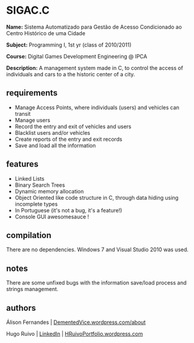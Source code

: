 SIGAC.C
====
__Name:__ Sistema Automatizado para Gestão de Acesso Condicionado ao Centro Histórico de uma Cidade

__Subject:__ Programming I, 1st yr (class of 2010/2011)

__Course:__ Digital Games Development Engineering @ IPCA

__Description:__ A management system made in C, to control the access of individuals and cars to a the historic center of a city.

requirements
-----------------
* Manage Access Points, where individuals (users) and vehicles can transit
* Manage users
* Record the entry and exit of vehicles and users
* Blacklist users and/or vehicles
* Create reports of the entry and exit records
* Save and load all the information

features
--------
* Linked Lists
* Binary Search Trees
* Dynamic memory allocation
* Object Oriented like code structure in C, through data hiding using incomplete types 
* In Portuguese (it's not a bug, it's a feature!)
* Console GUI awesomesauce !

compilation
---------------
There are no dependencies. Windows 7 and Visual Studio 2010 was used.

notes
-----
There are some unfixed bugs with the information save/load process and strings management.

authors
--------

Álison Fernandes  | [DementedVice.wordpress.com/about](http://dementedvice.wordpress.com/about/)

Hugo Ruivo | [LinkedIn](http://pt.linkedin.com/in/hruivo89) | [HRuivoPortfolio.wordpress.com](http://hruivoportfolio.wordpress.com/)

